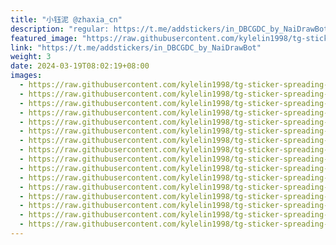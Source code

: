 ```yaml
---
title: "小钰泥 @zhaxia_cn"
description: "regular: https://t.me/addstickers/in_DBCGDC_by_NaiDrawBot"
featured_image: "https://raw.githubusercontent.com/kylelin1998/tg-sticker-spreading-worldwide-images/main/img/39bd194c-14cf-4143-a801-6ea5ee71cd43.jpg"
link: "https://t.me/addstickers/in_DBCGDC_by_NaiDrawBot"
weight: 3
date: 2024-03-19T08:02:19+08:00
images:
  - https://raw.githubusercontent.com/kylelin1998/tg-sticker-spreading-worldwide-images/main/img/39bd194c-14cf-4143-a801-6ea5ee71cd43.jpg
  - https://raw.githubusercontent.com/kylelin1998/tg-sticker-spreading-worldwide-images/main/img/501ef479-5fa9-42c2-b4fa-dfec6ea5d14d.jpg
  - https://raw.githubusercontent.com/kylelin1998/tg-sticker-spreading-worldwide-images/main/img/69526e8d-2457-407c-a710-f8403b80aa1c.jpg
  - https://raw.githubusercontent.com/kylelin1998/tg-sticker-spreading-worldwide-images/main/img/c81a932d-e7f9-4395-9cba-61a92caac4e0.jpg
  - https://raw.githubusercontent.com/kylelin1998/tg-sticker-spreading-worldwide-images/main/img/d4dc6be5-6312-4913-9234-4c2b08d1c456.jpg
  - https://raw.githubusercontent.com/kylelin1998/tg-sticker-spreading-worldwide-images/main/img/e8e7cdf3-e86c-4746-abc6-5616c712455d.jpg
  - https://raw.githubusercontent.com/kylelin1998/tg-sticker-spreading-worldwide-images/main/img/7f0bff65-00a8-4cd0-936a-3adf94573d5f.jpg
  - https://raw.githubusercontent.com/kylelin1998/tg-sticker-spreading-worldwide-images/main/img/cf413450-dbf5-4c3e-bcdf-8adc2d6300c6.jpg
  - https://raw.githubusercontent.com/kylelin1998/tg-sticker-spreading-worldwide-images/main/img/64fe91cf-ad12-46e5-876a-f4f9c4c8af46.jpg
  - https://raw.githubusercontent.com/kylelin1998/tg-sticker-spreading-worldwide-images/main/img/0386ed15-7dfe-46bf-9b40-1bc799af57bb.jpg
  - https://raw.githubusercontent.com/kylelin1998/tg-sticker-spreading-worldwide-images/main/img/5a94184b-865c-4ea6-8392-c35a9fc5ba31.jpg
  - https://raw.githubusercontent.com/kylelin1998/tg-sticker-spreading-worldwide-images/main/img/ea8abb1e-c671-461e-b05f-912c30c6e836.jpg
  - https://raw.githubusercontent.com/kylelin1998/tg-sticker-spreading-worldwide-images/main/img/cc2ca7aa-ca2b-498f-a987-42b6f039dfcc.jpg
  - https://raw.githubusercontent.com/kylelin1998/tg-sticker-spreading-worldwide-images/main/img/d5db3397-6c37-4917-9050-5d87281c5624.jpg
  - https://raw.githubusercontent.com/kylelin1998/tg-sticker-spreading-worldwide-images/main/img/0efe0558-867b-48d2-9cfc-c4d3b78652b0.jpg
  - https://raw.githubusercontent.com/kylelin1998/tg-sticker-spreading-worldwide-images/main/img/eab74e2a-538d-4f81-b947-5322295fee47.jpg
---
```


